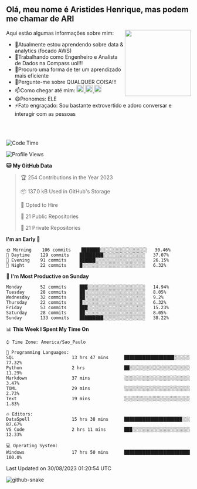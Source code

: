 ## Olá, meu nome é Aristides Henrique, mas podem me chamar de ARI

<div >
Aqui estão algumas informações sobre mim:<img align="right" height="180em" src="https://user-images.githubusercontent.com/97318481/177042589-45d62122-82a9-4a32-b3a7-87b322825b2f.png">
</div>

- 🌱Atualmente estou aprendendo sobre data & analytics (focado AWS)
- 👯Trabalhando como Engenheiro e Analista de Dados na Compass uol!!!
- 🤔Procuro uma forma de ter um aprendizado mais eficiente
- 💬Pergunte-me sobre QUALQUER COISA!!!
- 📫Como chegar até mim:
  <a href="https://www.instagram.com/aryhenry/" target="_blank">
  <img src="https://img.shields.io/badge/-Instagram-%23E4405F?style=for-the-badge&logo=instagram&logoColor=black" height="20px">
  </a>
  <a href="https://www.linkedin.com/in/aristides-henrique/" target="_blank">
  <img src="https://img.shields.io/badge/-LinkedIn-%230077B5?style=for-the-badge&logo=linkedin&logoColor=black" height="20px">
  </a> 
  <a href="mailto:arihenriqueuna@gmail.com">
  <img src="https://img.shields.io/badge/-Gmail-%23333?style=for-the-badge&logo=gmail&logoColor=white" height="20px">
  </a>
- 😄Pronomes: ELE
- ⚡Fato engraçado: Sou bastante extrovertido e adoro conversar e interagir com as pessoas
<br/>
<br/>


<!--START_SECTION:waka-->
![Code Time](http://img.shields.io/badge/Code%20Time-1%2C133%20hrs%2011%20mins-blue)

![Profile Views](http://img.shields.io/badge/Profile%20Views-31-blue)

**🐱 My GitHub Data** 

> 🏆 254 Contributions in the Year 2023
 > 
> 📦 137.0 kB Used in GitHub's Storage 
 > 
> 💼 Opted to Hire
 > 
> 📜 21 Public Repositories 
 > 
> 🔑 21 Private Repositories  
 > 
**I'm an Early 🐤** 

```text
🌞 Morning    106 commits    ███████░░░░░░░░░░░░░░░░░░   30.46% 
🌇 Daytime    129 commits    █████████░░░░░░░░░░░░░░░░   37.07% 
🌃 Evening    91 commits     ██████░░░░░░░░░░░░░░░░░░░   26.15% 
🌙 Night      22 commits     █░░░░░░░░░░░░░░░░░░░░░░░░   6.32%

```
📅 **I'm Most Productive on Sunday** 

```text
Monday       52 commits     ███░░░░░░░░░░░░░░░░░░░░░░   14.94% 
Tuesday      28 commits     ██░░░░░░░░░░░░░░░░░░░░░░░   8.05% 
Wednesday    32 commits     ██░░░░░░░░░░░░░░░░░░░░░░░   9.2% 
Thursday     22 commits     █░░░░░░░░░░░░░░░░░░░░░░░░   6.32% 
Friday       53 commits     ███░░░░░░░░░░░░░░░░░░░░░░   15.23% 
Saturday     28 commits     ██░░░░░░░░░░░░░░░░░░░░░░░   8.05% 
Sunday       133 commits    █████████░░░░░░░░░░░░░░░░   38.22%

```


📊 **This Week I Spent My Time On** 

```text
⌚︎ Time Zone: America/Sao_Paulo

💬 Programming Languages: 
SQL                      13 hrs 47 mins      ███████████████████░░░░░░   77.32% 
Python                   2 hrs               ██░░░░░░░░░░░░░░░░░░░░░░░   11.29% 
Markdown                 37 mins             ░░░░░░░░░░░░░░░░░░░░░░░░░   3.47% 
TOML                     29 mins             ░░░░░░░░░░░░░░░░░░░░░░░░░   2.73% 
Text                     19 mins             ░░░░░░░░░░░░░░░░░░░░░░░░░   1.83%

🔥 Editors: 
DataSpell                15 hrs 38 mins      ██████████████████████░░░   87.67% 
VS Code                  2 hrs 11 mins       ███░░░░░░░░░░░░░░░░░░░░░░   12.33%

💻 Operating System: 
Windows                  17 hrs 50 mins      █████████████████████████   100.0%

```


 Last Updated on 30/08/2023 01:20:54 UTC
<!--END_SECTION:waka-->

<img alt="github-snake" src="https://github.com/AriHenrique/AriHenrique/blob/output/github-contribution-grid-snake-dark.svg" />


